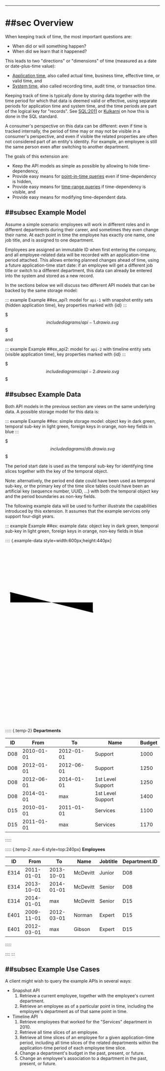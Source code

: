 
-------

# ##sec Overview

When keeping track of time, the most important questions are:
- When did or will something happen?
- When did we learn that it happened?

This leads to two "directions" or "dimensions" of time (measured as a
date or date-plus-time value):
- [Application time](#ApplicationTime), also called actual time,
  business time, effective time, or valid time, and
- [System time](#SystemTime), also called recording time, audit time,
  or transaction time.

Keeping track of time is typically done by storing data together with
the time period for which that data is deemed valid or effective, using
separate periods for application time and system time, and the time
periods are part of the logical key for "records". See
[SQL:2011](#_SQL) or [Kulkarni](#_Kulkarni)
on how this is done in the SQL standard.

A consumer's perspective on this data can be different: even if time is
tracked internally, the period of time may or may not be visible in a
consumer's perspective, and even if visible the related properties are
often not considered part of an entity's identity. For example, an
employee is still the same person even after switching to another
department.

The goals of this extension are:
- Keep the API models as simple as possible by allowing to hide time-dependency,
- Provide easy means for [point-in-time queries](#QueryOptionat)
even if time-dependency is hidden,
- Provide easy means for [time-range queries](#QueryOptionsfromtoandtoInclusive)
if time-dependency is visible, and
- Provide easy means for modifying time-dependent data.

## ##subsec Example Model

Assume a simple scenario: employees will work in different roles and in
different departments during their career, and sometimes they even
change their name. At each point in time the employee has exactly one
name, one job title, and is assigned to one department.

Employees are assigned an immutable ID when first entering the company,
and all employee-related data will be recorded with an application-time
period attached. This allows entering planned changes ahead of time,
using a future application-time start date: if an employee will get a
different job title or switch to a different department, this data can
already be entered into the system and stored as a new record.

In the sections below we will discuss two different API models that can
be backed by the same storage model:

::: example
Example ##ex_api1: model for `api-1` with snapshot entity sets (hidden
application time), key properties marked with {id}
:::

$$$include diagrams/api-1.drawio.svg$$$

and

::: example
Example ##ex_api2: model for `api-2` with timeline entity sets (visible
application time), key properties marked with {id}
:::

$$$include diagrams/api-2.drawio.svg$$$

## ##subsec Example Data

Both API models in the previous section are views on the same underlying
data. A possible storage model for this data is:

::: example
Example ##ex: simple storage model: object key in dark green, temporal
sub-key in light green, foreign keys in orange, non-key fields in blue
:::

$$$include diagrams/db.drawio.svg$$$

The period start date is used as the temporal sub-key for identifying
time slices together with the key of the temporal object.

Note: alternatively, the period end date could have been used as
temporal sub-key, or the primary key of the time slice tables could have
been an artificial key (sequence number, UUID, ...) with both the
temporal object key and the period boundaries as non-key fields.

The following example data will be used to further illustrate the
capabilities introduced by this extension. It assumes that the example
services only support four-digit years.

::: example
Example ##ex: example data: object key in dark green, temporal sub-key in
light green, foreign keys in orange, non-key fields in blue

:::: {.example-data style=width:600px;height:440px}
<svg viewBox="0 0 600 700">
  <defs>
    <marker id="begin" viewBox="0 0 10 10" refX="0" refY="5" orient="auto" markerWidth="5" markerHeight="5">
      <path d="M10,0 L0,5 L10,10 z" />
    </marker>
    <marker id="end" viewBox="0 0 10 10" refX="10" refY="5" orient="auto" markerWidth="5" markerHeight="5">
      <path d="M0,0 L10,5 L0,10 z" />
    </marker>
  </defs>
  <path d="M20,190 l0,40 l320,0 l0,40" marker-start="url(#begin)" marker-end="url(#end)" />
</svg>

::::: {.temp-2}
**Departments**

ID     | From       | To         | Name              | Budget
-------|------------|------------|-------------------|--------
D08    | 2010-01-01 | 2012-01-01 | Support           | 1000
D08    | 2012-01-01 | 2012-06-01 | Support           | 1250
D08    | 2012-06-01 | 2014-01-01 | 1st Level Support | 1250
D08    | 2014-01-01 | max        | 1st Level Support | 1400
D15    | 2010-01-01 | 2011-01-01 | Services          | 1100
D15    | 2011-01-01 | max        | Services          | 1170
:::::

::::: {.temp-2 .nav-6 style=top:240px}
**Employees**

ID     | From       | To         | Name     | Jobtitle | Department.ID
-------|------------|------------|----------|----------|---------------
E314   | 2011-01-01 | 2013-10-01 | McDevitt | Junior   | D08
E314   | 2013-10-01 | 2014-01-01 | McDevitt | Senior   | D08
E314   | 2014-01-01 | max        | McDevitt | Senior   | D15
E401   | 2009-11-01 | 2012-03-01 | Norman   | Expert   | D15
E401   | 2012-03-01 | max        | Gibson   | Expert   | D15
:::::

::::
:::

## ##subsec Example Use Cases

A client might wish to query the example APIs in several ways:

- Snapshot API
  1. Retrieve a current employee, together with the employee's current
department.
  2. Retrieve an employee as of a particular point in time, including the
employee's department as of that same point in time.
- Timeline API
  1. Retrieve employees that worked for the "Services" department in 2010.
  2. Retrieve all time slices of an employee.
  3. Retrieve all time slices of an employee for a given application-time
     period, including all time slices of the related departments within the
     application-time period of each employee time slice.
  4. Change a department's budget in the past, present, or future.
  5. Change an employee's association to a department in the past, present, or future.
